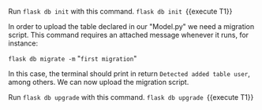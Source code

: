 




Run `flask db init` with this command.
`flask db init `{{execute T1}} 






In order to upload the table declared in our &#34;Model.py&#34; we need a migration script. This command requires an attached message whenever it runs, for instance:

`flask db migrate -m` &#34;`first migration`&#34;

In this case, the terminal should print in return `Detected added table user`, among others. We can now upload the migration script.








Run `flask db upgrade` with this command.
`flask db upgrade `{{execute T1}} 




